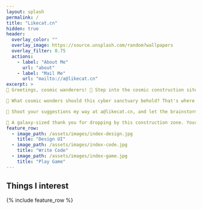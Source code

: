 ```yaml
---
layout: splash
permalink: /
title: "Likecat.cn"
hidden: true
header:
  overlay_color: ""
  overlay_image: https://source.unsplash.com/random?wallpapers
  overlay_filter: 0.75
  actions:
    - label: "About Me"
      url: "about"
    - label: "Mail Me"
      url: "mailto://a@likecat.cn"
excerpt: >
🚀 Greetings, cosmic wanderers! 🌌 Step into the cosmic construction site of my upcoming personal website – a digital universe in the making! 🌐 Currently, it's a canvas waiting for strokes of creativity and your stellar suggestions.

🌟 What cosmic wonders should this cyber sanctuary behold? That's where you come in! Your ingenious ideas can turn this digital playground into a constellation of captivating experiences – be it interactive marvels, mind-bending graphics, or a dedicated space for the weirdest cat videos in the cosmos.

📧 Shoot your suggestions my way at a@likecat.cn, and let the brainstorming cosmic energy flow! Your imagination might just be the nebula that sparks this website's celestial transformation. 🎨💡

🙏 A galaxy-sized thank you for dropping by this construction zone. Your virtual hard hat and imaginative contributions are the stardust that propels this project forward! Brace yourself for the cosmic reveal – it's bound to be legendary! 🚧✨
feature_row:
  - image_path: /assets/images/index-design.jpg
    title: "Design UI"
  - image_path: /assets/images/index-code.jpg
    title: "Write Code"
  - image_path: /assets/images/index-game.jpg
    title: "Play Game"
---
```


## Things I interest

{% include feature_row %}
